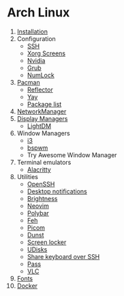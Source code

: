 # Arch Linux

1. [Installation](Installation/index)
2. Configuration
    - [SSH](configuration/ssh)
    - [Xorg Screens](configuration/xorgs/screens)
    - [Nvidia](configuration/nvidia)
    - [Grub](configuration/grub)
    - [NumLock](configuration/numlock)
3. [Pacman](Pacman/index)
    - [Reflector](Pacman/Reflector)
    - [Yay](Pacman/Yay)
    - [Package list](Pacman/package-list)
4. [NetworkManager](network-manager)
5. [Display Managers](display-managers)
    - [LightDM](display-managers/lightdm#LightDM)
6. Window Managers
    - [i3](window-manager/i3)
    - [bspwm](window-manager/bspwm)
    - Try Awesome Window Manager
7. Terminal emulators
    - [Alacritty](terminal-emulators/alacritty)
8. Utilities
    - [OpenSSH](openssh)
    - [Desktop notifications](utilities/desktop-notifications)
    - [Brightness](utilities/brightness)
    - [Neovim](utilities/neovim)
    - [Polybar](utilities/polybar)
    - [Feh](utilities/feh)
    - [Picom](utilities/picom)
    - [Dunst](utilities/dunst)
    - [Screen locker](utilities/screen-locker)
    - [UDisks](utilities/udisks)
    - [Share keyboard over SSH](x2x)
    - [Pass](pass)
    - [VLC](vlc)
9. [Fonts](fonts)
10. [Docker](docker)
